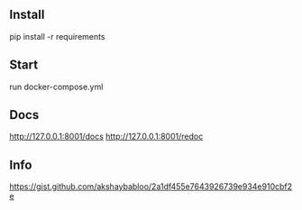 ## Install

pip install -r requirements

## Start

run docker-compose.yml

## Docs

http://127.0.0.1:8001/docs
http://127.0.0.1:8001/redoc

## Info

https://gist.github.com/akshaybabloo/2a1df455e7643926739e934e910cbf2e
